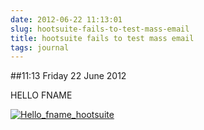 ```yaml
---
date: 2012-06-22 11:13:01
slug: hootsuite-fails-to-test-mass-email
title: hootsuite fails to test mass email
tags: journal
---
```


##11:13 Friday 22 June 2012

HELLO FNAME

 

[![Hello_fname_hootsuite](http://getfile1.posterous.com/getfile/files.posterous.com/temp-2012-06-21/AdiJJhxfwjqsnwJFJcgpobbrFgqhhrEFiAlvByxDDIypooDziDqeckICbpJs/hello_fname_hootsuite.png.scaled500.png)](http://getfile5.posterous.com/getfile/files.posterous.com/temp-2012-06-21/AdiJJhxfwjqsnwJFJcgpobbrFgqhhrEFiAlvByxDDIypooDziDqeckICbpJs/hello_fname_hootsuite.png.scaled1000.png)

 
